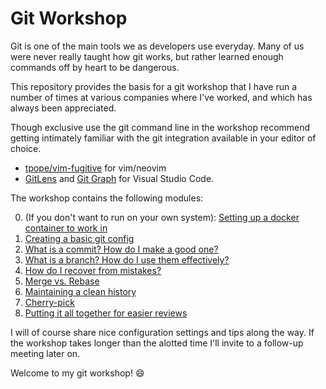 # Git Workshop

Git is one of the main tools we as developers use everyday. Many of us were
never really taught how git works, but rather learned enough commands off by
heart to be dangerous.

This repository provides the basis for a git workshop that I have run a number
of times at various companies where I've worked, and which has always been
appreciated.

Though exclusive use the git command line in the workshop
recommend getting intimately familiar with the git integration available in your
editor of choice.

- [tpope/vim-fugitive](https://github.com/tpope/vim-fugitive) for vim/neovim
- [GitLens](https://marketplace.visualstudio.com/items?itemName=eamodio.gitlens)
  and [Git Graph](https://marketplace.visualstudio.com/items?itemName=mhutchie.git-graph) for Visual Studio Code.

The workshop contains the following modules:

0. (If you don't want to run on your own system): [Setting up a docker container to work in](00_setup_docker.md)
1. [Creating a basic git config](01_basic_git_config.md)
2. [What is a commit? How do I make a good one?](02_what_is_a_commit.md)
3. [What is a branch? How do I use them effectively?](03_what_is_a_branch.md)
4. [How do I recover from mistakes?](04_using_the_reflog.md)
5. [Merge vs. Rebase](05_merge_vs_rebase.md)
6. [Maintaining a clean history](06_interactive_rebase.md)
7. [Cherry-pick](07_cherry_pick.md)
8. [Putting it all together for easier reviews](08_workflow.md)

I will of course share nice configuration settings and tips along the way. If
the workshop takes longer than the alotted time I'll invite to a follow-up
meeting later on.

Welcome to my git workshop! :smile:
